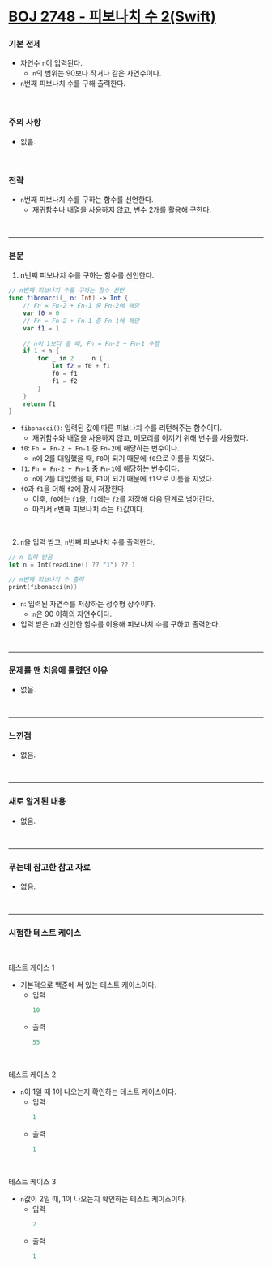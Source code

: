 # [BOJ 2748 - 피보나치 수 2(Swift)](https://www.acmicpc.net/problem/2748)

### 기본 전제<br/>
- 자연수 `n`이 입력된다.<br/>
    - `n`의 범위는 90보다 작거나 같은 자연수이다.<br/>
- `n`번째 피보나치 수를 구해 출력한다.<br/>
<br/>

### 주의 사항<br/>
- 없음.<br/>
<br/>

### 전략<br/>
- `n`번째 피보나치 수를 구하는 함수를 선언한다.<br/>
    - 재귀함수나 배열을 사용하지 않고, 변수 2개를 활용해 구한다.<br/>
<br/>

---
### 본문<br/>

1. n번째 피보나치 수를 구하는 함수를 선언한다.<br/>
```Swift
// n번째 피보나치 수를 구하는 함수 선언
func fibonacci(_ n: Int) -> Int {
    // Fn = Fn-2 + Fn-1 중 Fn-2에 해당
    var f0 = 0
    // Fn = Fn-2 + Fn-1 중 Fn-1에 해당
    var f1 = 1
    
    // n이 1보다 클 때, Fn = Fn-2 + Fn-1 수행
    if 1 < n {
        for _ in 2 ... n {
            let f2 = f0 + f1
            f0 = f1
            f1 = f2
        }
    }
    return f1
}
```
- `fibonacci()`: 입력된 값에 따른 피보나치 수를 리턴해주는 함수이다.<br/>
    - 재귀함수와 배열을 사용하지 않고, 메모리를 아끼기 위해 변수를 사용했다.<br/>
- `f0`: `Fn = Fn-2 + Fn-1` 중 `Fn-2`에 해당하는 변수이다.<br/>
    - `n`에 2를 대입했을 때, `F0`이 되기 때문에 `f0`으로 이름을 지었다.<br/>
- `f1`: `Fn = Fn-2 + Fn-1` 중 `Fn-1`에 해당하는 변수이다.<br/>
    - `n`에 2를 대입했을 때, `F1`이 되기 때문에 `f1`으로 이름을 지었다.<br/>
- `f0`과 `f1`을 더해 `f2`에 잠시 저장한다.<br/>
    - 이후, `f0`에는 `f1`을, `f1`에는 `f2`를 저장해 다음 단계로 넘어간다.<br/>
    - 따라서 `n`번째 피보나치 수는 `f1`값이다.<br/>
<br/>

2. `n`을 입력 받고, `n`번째 피보나치 수를 출력한다.<br/>
```Swift
// n 입력 받음
let n = Int(readLine() ?? "1") ?? 1

// n번째 피보나치 수 출력
print(fibonacci(n))
```
- `n`: 입력된 자연수를 저장하는 정수형 상수이다.<br/>
    - `n`은 90 이하의 자연수이다.<br/>
- 입력 받은 `n`과 선언한 함수를 이용해 피보나치 수를 구하고 출력한다.<br/>
<br/>

---
### 문제를 맨 처음에 틀렸던 이유<br/>
- 없음.<br/>
<br/>

---
### 느낀점<br/>
- 없음.<br/>
<br/>

---
### 새로 알게된 내용<br/>
- 없음.<br/>
<br/>

--- 
### 푸는데 참고한 참고 자료<br/>
- 없음.<br/>
<br/>

---
### 시험한 테스트 케이스
<br/>

테스트 케이스 1<br/>
- 기본적으로 백준에 써 있는 테스트 케이스이다.<br/>
    - 입력
        ```Swift
        10
        ```
    - 출력
        ```Swift
        55
        ```
<br/>

테스트 케이스 2<br/>
- `n`이 1일 때 1이 나오는지 확인하는 테스트 케이스이다.<br/>
    - 입력
        ```Swift
        1
        ```
    - 출력
        ```Swift
        1
        ```
<br/>

테스트 케이스 3<br/>
- `n`값이 2일 때, 1이 나오는지 확인하는 테스트 케이스이다.<br/>
    - 입력
        ```Swift
        2
        ```
    - 출력
        ```Swift
        1
        ```
<br/>
